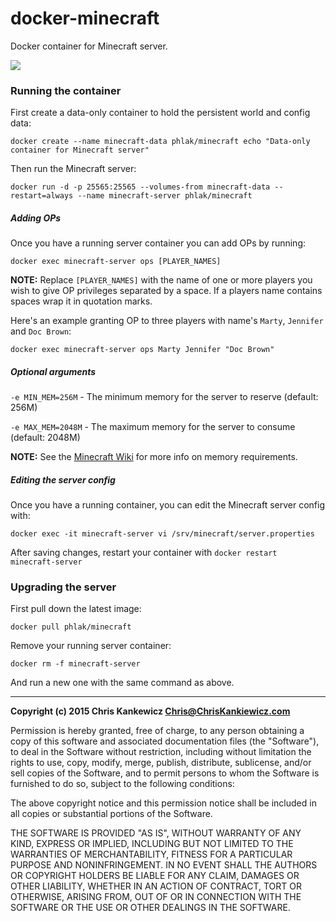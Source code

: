 docker-minecraft
================

Docker container for Minecraft server.

[![](https://badge.imagelayers.io/phlak/minecraft:latest.svg)](https://imagelayers.io/?images=phlak/minecraft:latest 'Get your own badge on imagelayers.io')


### Running the container

First create a data-only container to hold the persistent world and config data:

    docker create --name minecraft-data phlak/minecraft echo "Data-only container for Minecraft server"

Then run the Minecraft server:

    docker run -d -p 25565:25565 --volumes-from minecraft-data --restart=always --name minecraft-server phlak/minecraft


##### Adding OPs

Once you have a running server container you can add OPs by running:

    docker exec minecraft-server ops [PLAYER_NAMES]

**NOTE:** Replace `[PLAYER_NAMES]` with the name of one or more players you wish to give OP
privileges separated by a space. If a players name contains spaces wrap it in quotation marks.

Here's an example granting OP to three players with name's `Marty`, `Jennifer` and  `Doc Brown`:

    docker exec minecraft-server ops Marty Jennifer "Doc Brown"


##### Optional arguments

`-e MIN_MEM=256M` - The minimum memory for the server to reserve (default: 256M)

`-e MAX_MEM=2048M` - The maximum memory for the server to consume (default: 2048M)

**NOTE:** See the [Minecraft Wiki](http://minecraft.gamepedia.com/Server/Requirements) for more info
on memory requirements.


##### Editing the server config

Once you have a running container, you can edit the Minecraft server config with:

    docker exec -it minecraft-server vi /srv/minecraft/server.properties

After saving changes, restart your container with `docker restart minecraft-server`


### Upgrading the server

First pull down the latest image:

    docker pull phlak/minecraft

Remove your running server container:

    docker rm -f minecraft-server

And run a new one with the same command as above.


-----

**Copyright (c) 2015 Chris Kankewicz <Chris@ChrisKankiewicz.com>**

Permission is hereby granted, free of charge, to any person obtaining a copy
of this software and associated documentation files (the "Software"), to deal
in the Software without restriction, including without limitation the rights
to use, copy, modify, merge, publish, distribute, sublicense, and/or sell
copies of the Software, and to permit persons to whom the Software is
furnished to do so, subject to the following conditions:

The above copyright notice and this permission notice shall be included in
all copies or substantial portions of the Software.

THE SOFTWARE IS PROVIDED "AS IS", WITHOUT WARRANTY OF ANY KIND, EXPRESS OR
IMPLIED, INCLUDING BUT NOT LIMITED TO THE WARRANTIES OF MERCHANTABILITY,
FITNESS FOR A PARTICULAR PURPOSE AND NONINFRINGEMENT. IN NO EVENT SHALL THE
AUTHORS OR COPYRIGHT HOLDERS BE LIABLE FOR ANY CLAIM, DAMAGES OR OTHER
LIABILITY, WHETHER IN AN ACTION OF CONTRACT, TORT OR OTHERWISE, ARISING FROM,
OUT OF OR IN CONNECTION WITH THE SOFTWARE OR THE USE OR OTHER DEALINGS IN
THE SOFTWARE.
